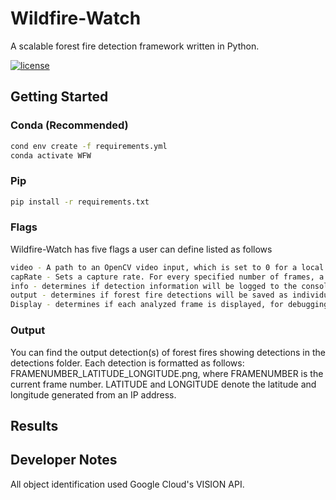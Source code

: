 # Wildfire-Watch
A scalable forest fire detection framework written in Python.

[![license](https://img.shields.io/github/license/mashape/apistatus.svg)](LICENSE)

## Getting Started
### Conda (Recommended)
```bash
cond env create -f requirements.yml
conda activate WFW
```

### Pip
```bash
pip install -r requirements.txt
```

### Flags
Wildfire-Watch has five flags a user can define listed as follows
```bash
video - A path to an OpenCV video input, which is set to 0 for a local webcam
capRate - Sets a capture rate. For every specified number of frames, a Google Vision API call will be made
info - determines if detection information will be logged to the console
output - determines if forest fire detections will be saved as individual images
Display - determines if each analyzed frame is displayed, for debugging purposes
```

### Output
You can find the output detection(s) of forest fires showing detections in the detections folder.
Each detection is formatted as follows: FRAMENUMBER_LATITUDE_LONGITUDE.png, where FRAMENUMBER is the current frame number. LATITUDE and LONGITUDE denote the latitude and longitude generated from an IP address.

## Results

## Developer Notes
All object identification used Google Cloud's VISION API.
